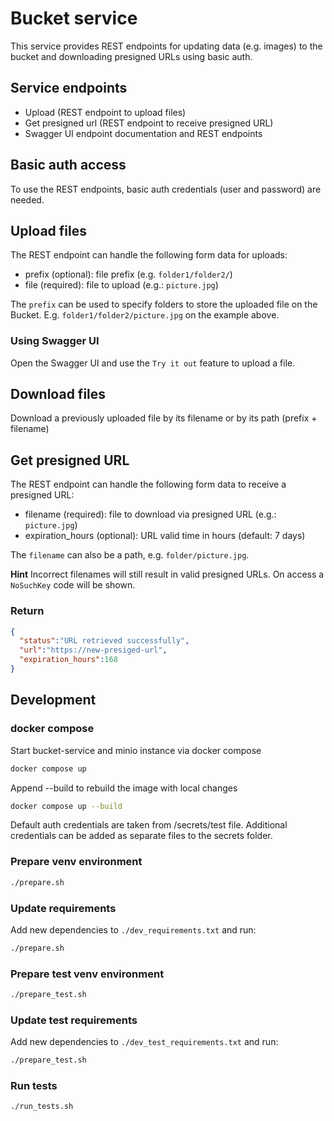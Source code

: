 # Bucket service

This service provides REST endpoints for updating data (e.g. images) to the bucket and downloading presigned URLs using basic auth.

## Service endpoints

* Upload (REST endpoint to upload files)
* Get presigned url (REST endpoint to receive presigned URL)
* Swagger UI endpoint documentation and REST endpoints

## Basic auth access

To use the REST endpoints, basic auth credentials (user and password) are needed.

## Upload files

The REST endpoint can handle the following form data for uploads:

* prefix (optional): file prefix (e.g. `folder1/folder2/`)
* file (required): file to upload (e.g.: `picture.jpg`)

The `prefix` can be used to specify folders to store the uploaded file on
the Bucket. E.g. `folder1/folder2/picture.jpg` on the example above.

### Using Swagger UI

Open the Swagger UI and use the `Try it out` feature to upload a file.

## Download files

Download a previously uploaded file by its filename or by its path (prefix + filename)

## Get presigned URL

The REST endpoint can handle the following form data to receive a presigned URL:

* filename (required): file to download via presigned URL (e.g.: `picture.jpg`)
* expiration_hours (optional): URL valid time in hours (default: 7 days)

The `filename` can also be a path, e.g. `folder/picture.jpg`.

**Hint**
Incorrect filenames will still result in valid presigned URLs. On access a
`NoSuchKey` code will be shown.

### Return
```json
{
  "status":"URL retrieved successfully",
  "url":"https://new-presiged-url",
  "expiration_hours":168
}
```

## Development

### docker compose

Start bucket-service and minio instance via docker compose

```bash
docker compose up
```

Append --build to rebuild the image with local changes

```bash
docker compose up --build
```

Default auth credentials are taken from /secrets/test file. Additional credentials can be added as separate files to 
the secrets folder.

### Prepare venv environment

```bash
./prepare.sh
```

### Update requirements

Add new dependencies to `./dev_requirements.txt` and run:

```bash
./prepare.sh
```

### Prepare test venv environment

```bash
./prepare_test.sh
```

### Update test requirements

Add new dependencies to `./dev_test_requirements.txt` and run:

```bash
./prepare_test.sh
```

### Run tests

```bash
./run_tests.sh
```
